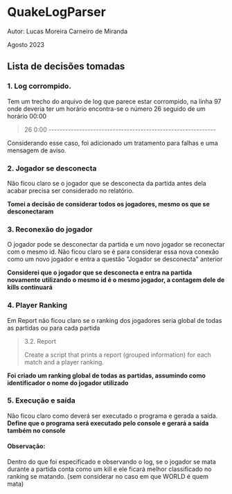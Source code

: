# QuakeLogParser 

Autor: Lucas Moreira Carneiro de Miranda

Agosto 2023



## Lista de decisões tomadas

### 1. Log corrompido.

Tem um trecho do arquivo de log que parece estar corrompido, na linha 97 onde deveria ter um horário encontra-se o número 26 seguido de um horário 00:00

  > 26 0:00 ------------------------------------------------------------

Considerando esse caso,  foi adicionado um tratamento para falhas e uma mensagem de aviso.

### 2. Jogador se desconecta

Não ficou claro se o jogador que se desconecta da partida antes dela acabar precisa ser considerado no relatório. 

**Tomei a decisão de considerar todos os jogadores, mesmo os que se desconectaram**

### 3. Reconexão do jogador

 O jogador pode se desconectar da partida e um novo jogador se reconectar com o mesmo id.  Não ficou claro se é para considerar essa nova conexão como um novo jogador e entra a questão "Jogador se desconecta"  anterior

**Considerei que o jogador que se desconecta e entra na partida novamente utilizando o mesmo id é o mesmo jogador, a contagem dele de kills continuará**


### 4. Player Ranking
Em Report não ficou claro se o ranking dos jogadores seria global de todas as partidas ou para cada partida

  >3.2. Report
  >
  >Create a script that prints a report (grouped information) for each match and a player ranking.

**Foi criado um ranking global de todas as partidas, assumindo como identificador o nome do jogador utilizado**


### 5. Execução e saída

Não ficou claro como deverá ser executado o programa e gerada a saída. 
**Define que o programa será executado pelo console e gerará a saída também no console**

#### Observação: 
Dentro do que foi especificado e observando o log, se o jogador se mata durante a partida conta como um kill e ele ficará melhor classificado no ranking se matando.
 (sem considerar no caso em que WORLD é quem mata)
